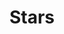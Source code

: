 ---
title: Stars
date: 
draft: false

# descripcion
description : Estrella

materials: Plata 925

color: Cristal

dimensions: 3cm (largo)

code: 01-10-0068

type: "Aros"

categories: []

price: $5.470,00

price_eftvo: $4.650,00

# Images
# first image will be shown in the product page
images:
  # - image: "images/path_to_image"
  # La ubicacion de las imagenes es imagenes/Aros/Aros.Cristal Swarovski/01-10-0068-stars
  - image: "./images/aros/cristal_swarovski/01-10-0068-estrella_a.JPG"
  - image: "./images/aros/cristal_swarovski/01-10-0068-estrella_b.JPG"
---